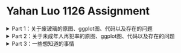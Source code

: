 # Yahan Luo 1126 Assignment
<details>
<summary>Part 1：关于废玻璃的原图、ggplot图、代码以及存在的问题 </summary>

### 原图
<p align="center">
	<img src="https://github.com/YahanLuo/2019-Visual-Data-Journalism/blob/master/Assignment%201029/pic1final.png" width="450"></p>

### ggplot图
<p align="center">
	<img src="https://github.com/YahanLuo/2019-Visual-Data-Journalism/blob/master/Assignment%201126/plastic_ggplot.png"width="600"></p>

### 代码
	> library(readxl)
	> R_1123_plastic <- read_excel("R_1123_plastic.xlsx")
	> View(R_1123_plastic)
	> library(ggplot2)
	> p1 <- ggplot(data = R_1123_plastic,aes(x = Year,y = Rate,colour = factor(Type),group = factor(Type)))
	> p1 
	+ geom_point() 
	+ geom_line() 
	+ labs(title = "我国主要再生资源类别回收年增长率")

</details>

<details>
<summary>Part 2：关于未成年人再犯率的原图、ggplot图、代码以及存在的问题 </summary>


### 原图

<p align="center">
	<img src="https://github.com/YahanLuo/2019-Visual-Data-Journalism/blob/master/Assignment%201113/png02.png" width="700">
</p>

### ggplot图
<p align="center">
	<img src="https://github.com/YahanLuo/2019-Visual-Data-Journalism/blob/master/Assignment%201126/crime_ggplot.jpg"width="700"></p>


### 代码
	> library(readxl)
	> commit_crime2 <- read_excel("commit_crime2.xlsx")
	> View(commit_crime2)
	> library(ggplot2)
	> p3 <- ggplot(data = commit_crime2,  aes(x ="",y = Rate,fill =  Commit_crime))  + facet_grid(. ~ Time)
	> p3 
	+ geom_col() 
	+ coord_polar(theta = 'y')
	+ labs(x = "", y = "", title = "最大风险收容项目重犯率与收容时间的关系") 
</details>

<details>
<summary>Part 3：一些想知道的事情 </summary>



</details>


